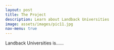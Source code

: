```yaml
---
layout: post
title: The Project
description: Learn about Landback Universities
image: assets/images/pic11.jpg
nav-menu: true
---
```


Landback Universities is......
